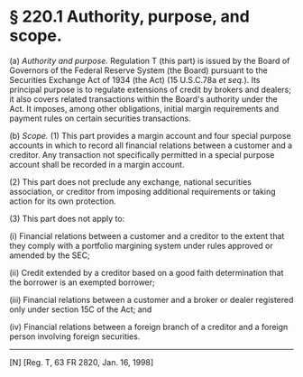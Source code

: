 # § 220.1   Authority, purpose, and scope.

(a) *Authority and purpose.* Regulation T (this part) is issued by the Board of Governors of the Federal Reserve System (the Board) pursuant to the Securities Exchange Act of 1934 (the Act) (15 U.S.C.78a *et seq.*). Its principal purpose is to regulate extensions of credit by brokers and dealers; it also covers related transactions within the Board's authority under the Act. It imposes, among other obligations, initial margin requirements and payment rules on certain securities transactions.


(b) *Scope.* (1) This part provides a margin account and four special purpose accounts in which to record all financial relations between a customer and a creditor. Any transaction not specifically permitted in a special purpose account shall be recorded in a margin account.


(2) This part does not preclude any exchange, national securities association, or creditor from imposing additional requirements or taking action for its own protection.


(3) This part does not apply to:


(i) Financial relations between a customer and a creditor to the extent that they comply with a portfolio margining system under rules approved or amended by the SEC;


(ii) Credit extended by a creditor based on a good faith determination that the borrower is an exempted borrower;


(iii) Financial relations between a customer and a broker or dealer registered only under section 15C of the Act; and


(iv) Financial relations between a foreign branch of a creditor and a foreign person involving foreign securities.



---

[N] [Reg. T, 63 FR 2820, Jan. 16, 1998]




